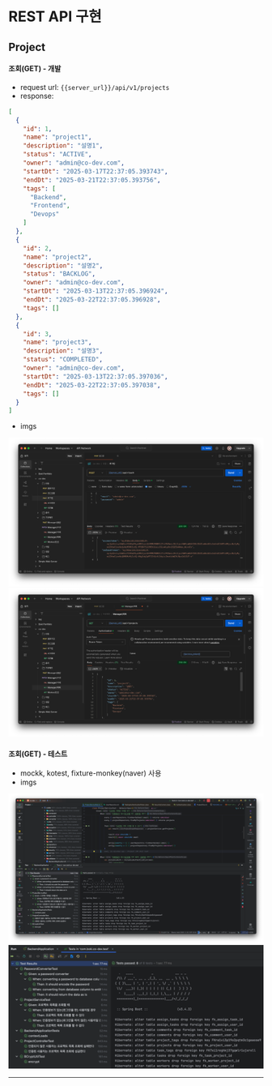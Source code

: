 # REST API 구현

## Project
#### 조회(GET) - 개발
- request url: `{{server_url}}/api/v1/projects`  
- response: 
```json
[
  {
    "id": 1,
    "name": "project1",
    "description": "설명1",
    "status": "ACTIVE",
    "owner": "admin@co-dev.com",
    "startDt": "2025-03-17T22:37:05.393743",
    "endDt": "2025-03-21T22:37:05.393756",
    "tags": [
      "Backend",
      "Frontend",
      "Devops"
    ]
  },
  {
    "id": 2,
    "name": "project2",
    "description": "설명2",
    "status": "BACKLOG",
    "owner": "admin@co-dev.com",
    "startDt": "2025-03-13T22:37:05.396924",
    "endDt": "2025-03-22T22:37:05.396928",
    "tags": []
  },
  {
    "id": 3,
    "name": "project3",
    "description": "설명3",
    "status": "COMPLETED",
    "owner": "admin@co-dev.com",
    "startDt": "2025-03-13T22:37:05.397036",
    "endDt": "2025-03-22T22:37:05.397038",
    "tags": []
  }
] 
```
- imgs
<img src="../img/co-dev_GET1.png" alt="GET_1 image">
<img src="../img/co-dev_GET2.png" alt="GET_2 image">


#### 조회(GET) - 테스트
- mockk, kotest, fixture-monkey(naver) 사용
- imgs
<img src="../img/co-dev_GET_TEST1.png" alt="GET_TEST1 image">
<img src="../img/co-dev_GET_TEST2.png" alt="GET_TEST2 image">

---


